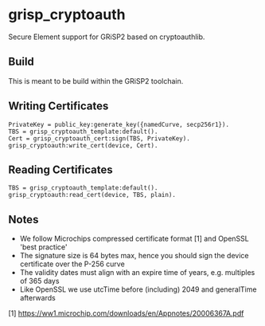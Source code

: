 grisp_cryptoauth
================

Secure Element support for GRiSP2 based on cryptoauthlib.

Build
-----

This is meant to be build within the GRiSP2 toolchain.


Writing Certificates
--------------------

```
PrivateKey = public_key:generate_key({namedCurve, secp256r1}).
TBS = grisp_cryptoauth_template:default().
Cert = grisp_cryptoauth_cert:sign(TBS, PrivateKey).
grisp_cryptoauth:write_cert(device, Cert).
```


Reading Certificates
--------------------

```
TBS = grisp_cryptoauth_template:default().
grisp_cryptoauth:read_cert(device, TBS, plain).
```


Notes
-----

* We follow Microchips compressed certificate format [1] and OpenSSL 'best practice'
* The signature size is 64 bytes max, hence you should sign the device certificate over the P-256 curve
* The validity dates must align with an expire time of years, e.g. multiples of 365 days
* Like OpenSSL we use utcTime before (including) 2049 and generalTime afterwards

[1] https://ww1.microchip.com/downloads/en/Appnotes/20006367A.pdf
